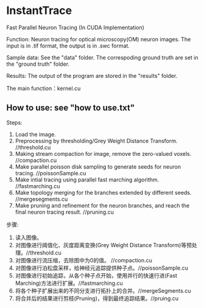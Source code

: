 # InstantTrace
Fast Parallel Neuron Tracing (In CUDA Implementation)

Function: Neuron tracing for optical microscopy(OM) neuron images. 
The input is in .tif format, the output is in .swc format.

Sample data: See the "data" folder. The correspoding ground truth are set in the "ground truth" folder.

Results: The output of the program are stored in the "results" folder.

The main function：kernel.cu

## How to use: see "how to use.txt"


Steps:
1. Load the image.
2. Preprocessing by thresholding/Grey Weight Distance Transform. //threshold.cu
3. Making stream compaction for image, remove the zero-valued voxels. //compaction.cu
4. Make parallel poisson disk sampling to generate seeds for neuron tracing. //poissonSample.cu
5. Make intial tracing using parallel fast marching algorithm. //fastmarching.cu
6. Make topology merging for the branches extended by different seeds. //mergesegments.cu
7. Make pruning and refinement for the neuron branches, and reach the final neuron tracing result. //pruning.cu

步骤:
1. 读入图像。
2. 对图像进行阈值化、灰度距离变换(Grey Weight Distance Transform)等预处理。//threshold.cu
3. 对图像进行流压缩，去除图中为0的值。 //compaction.cu
3. 对图像进行泊松盘采样，给神经元追踪提供种子点。//poissonSample.cu
4. 对图像进行初始追踪，从各个种子点开始，使用并行的快速行进(Fast Marching)方法进行扩展。//fastmarching.cu
5. 将各个种子扩展出来的不同分支进行拓扑上的合并。//mergeSegments.cu
6. 将合并后的结果进行剪枝(Pruning)，得到最终追踪结果。//pruing.cu

